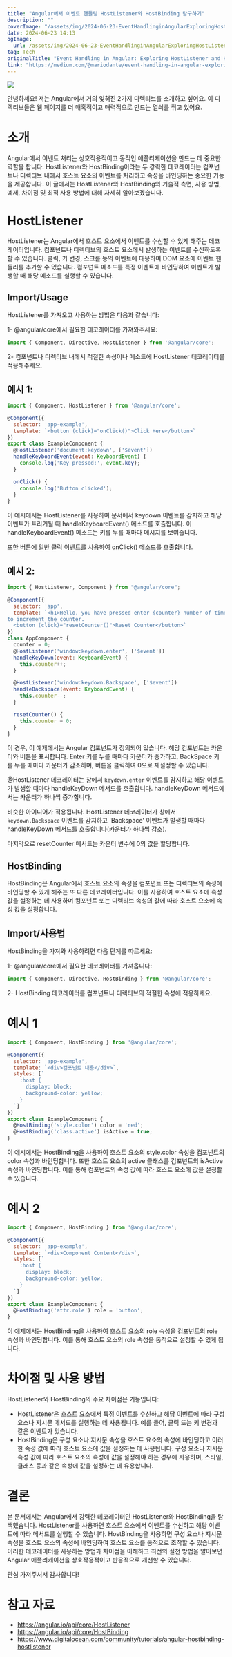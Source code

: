 ```yaml
---
title: "Angular에서 이벤트 핸들링 HostListener와 HostBinding 탐구하기"
description: ""
coverImage: "/assets/img/2024-06-23-EventHandlinginAngularExploringHostListenerandHostBinding_0.png"
date: 2024-06-23 14:13
ogImage: 
  url: /assets/img/2024-06-23-EventHandlinginAngularExploringHostListenerandHostBinding_0.png
tag: Tech
originalTitle: "Event Handling in Angular: Exploring HostListener and HostBinding"
link: "https://medium.com/@mariodante/event-handling-in-angular-exploring-hostlistener-and-hostbinding-4a533c3815a4"
---
```



<img src="/assets/img/2024-06-23-EventHandlinginAngularExploringHostListenerandHostBinding_0.png" />

안녕하세요!
저는 Angular에서 거의 잊혀진 2가지 디렉티브를 소개하고 싶어요. 이 디렉티브들은 웹 페이지를 더 매혹적이고 매력적으로 만드는 열쇠를 쥐고 있어요.

# 소개

Angular에서 이벤트 처리는 상호작용적이고 동적인 애플리케이션을 만드는 데 중요한 역할을 합니다. HostListener와 HostBinding이라는 두 강력한 데코레이터는 컴포넌트나 디렉티브 내에서 호스트 요소의 이벤트를 처리하고 속성을 바인딩하는 중요한 기능을 제공합니다. 이 글에서는 HostListener와 HostBinding의 기술적 측면, 사용 방법, 예제, 차이점 및 최적 사용 방법에 대해 자세히 알아보겠습니다.

<div class="content-ad"></div>

# HostListener

HostListener는 Angular에서 호스트 요소에서 이벤트를 수신할 수 있게 해주는 데코레이터입니다. 컴포넌트나 디렉티브의 호스트 요소에서 발생하는 이벤트를 수신하도록 할 수 있습니다. 클릭, 키 변경, 스크롤 등의 이벤트에 대응하여 DOM 요소에 이벤트 핸들러를 추가할 수 있습니다. 컴포넌트 메소드를 특정 이벤트에 바인딩하여 이벤트가 발생할 때 해당 메소드를 실행할 수 있습니다.

## Import/Usage

HostListener를 가져오고 사용하는 방법은 다음과 같습니다:

<div class="content-ad"></div>

1- @angular/core에서 필요한 데코레이터를 가져와주세요:

```js
import { Component, Directive, HostListener } from '@angular/core';
```

2- 컴포넌트나 디렉티브 내에서 적절한 속성이나 메소드에 HostListener 데코레이터를 적용해주세요.

## 예시 1:

<div class="content-ad"></div>

```js
import { Component, HostListener } from '@angular/core';

@Component({
  selector: 'app-example',
  template: `<button (click)="onClick()">Click Here</button>`
})
export class ExampleComponent {
  @HostListener('document:keydown', ['$event'])
  handleKeyboardEvent(event: KeyboardEvent) {
    console.log('Key pressed:', event.key);
  }

  onClick() {
    console.log('Button clicked');
  }
}
```

이 예시에서는 HostListener를 사용하여 문서에서 keydown 이벤트를 감지하고 해당 이벤트가 트리거될 때 handleKeyboardEvent() 메소드를 호출합니다. 이 handleKeyboardEvent() 메소드는 키를 누를 때마다 메시지를 보여줍니다.

또한 버튼에 일반 클릭 이벤트를 사용하여 onClick() 메소드를 호출합니다.

## 예시 2:

<div class="content-ad"></div>

```js
import { HostListener, Component } from "@angular/core";

@Component({
  selector: 'app',
  template: `<h1>Hello, you have pressed enter {counter} number of times!</h1> Press enter key
to increment the counter.
  <button (click)="resetCounter()">Reset Counter</button>`
})
class AppComponent {
  counter = 0;
  @HostListener('window:keydown.enter', ['$event'])
  handleKeyDown(event: KeyboardEvent) {
    this.counter++;
  }

  @HostListener('window:keydown.Backspace', ['$event'])
  handleBackspace(event: KeyboardEvent) {
    this.counter--;
  }

  resetCounter() {
    this.counter = 0;
  }
}
```

이 경우, 이 예제에서는 Angular 컴포넌트가 정의되어 있습니다. 해당 컴포넌트는 카운터와 버튼을 표시합니다. Enter 키를 누를 때마다 카운터가 증가하고, BackSpace 키를 누를 때마다 카운터가 감소하며, 버튼을 클릭하여 0으로 재설정할 수 있습니다.

@HostListener 데코레이터는 창에서 `keydown.enter` 이벤트를 감지하고 해당 이벤트가 발생할 때마다 handleKeyDown 메서드를 호출합니다. handleKeyDown 메서드에서는 카운터가 하나씩 증가합니다.

비슷한 아이디어가 적용됩니다. HostListener 데코레이터가 창에서 `keydown.Backspace` 이벤트를 감지하고 'Backspace' 이벤트가 발생할 때마다 handleKeyDown 메서드를 호출합니다(카운터가 하나씩 감소).

<div class="content-ad"></div>

마지막으로 resetCounter 메서드는 카운터 변수에 0의 값을 할당합니다.

## HostBinding

HostBinding은 Angular에서 호스트 요소의 속성을 컴포넌트 또는 디렉티브의 속성에 바인딩할 수 있게 해주는 또 다른 데코레이터입니다. 이를 사용하여 호스트 요소에 속성 값을 설정하는 데 사용하며 컴포넌트 또는 디렉티브 속성의 값에 따라 호스트 요소에 속성 값을 설정합니다.

## Import/사용법

<div class="content-ad"></div>

HostBinding을 가져와 사용하려면 다음 단계를 따르세요:

1- @angular/core에서 필요한 데코레이터를 가져옵니다:

```js
import { Component, Directive, HostBinding } from '@angular/core';
```

2- HostBinding 데코레이터를 컴포넌트나 디렉티브의 적절한 속성에 적용하세요.

<div class="content-ad"></div>

# 예시 1

```js
import { Component, HostBinding } from '@angular/core';

@Component({
  selector: 'app-example',
  template: `<div>컴포넌트 내용</div>`,
  styles: [`
    :host {
      display: block;
      background-color: yellow;
    }
  `]
})
export class ExampleComponent {
  @HostBinding('style.color') color = 'red';
  @HostBinding('class.active') isActive = true;
}
```

이 예시에서는 HostBinding을 사용하여 호스트 요소의 style.color 속성을 컴포넌트의 color 속성과 바인딩합니다. 또한 호스트 요소의 active 클래스를 컴포넌트의 isActive 속성과 바인딩합니다. 이를 통해 컴포넌트의 속성 값에 따라 호스트 요소에 값을 설정할 수 있습니다.

# 예시 2

<div class="content-ad"></div>

```js
import { Component, HostBinding } from '@angular/core';

@Component({
  selector: 'app-example',
  template: `<div>Component Content</div>`,
  styles: [`
    :host {
      display: block;
      background-color: yellow;
    }
  `]
})
export class ExampleComponent {
  @HostBinding('attr.role') role = 'button';
}
```

이 예제에서는 HostBinding을 사용하여 호스트 요소의 role 속성을 컴포넌트의 role 속성과 바인딩합니다. 이를 통해 호스트 요소의 role 속성을 동적으로 설정할 수 있게 됩니다.

# 차이점 및 사용 방법

HostListener와 HostBinding의 주요 차이점은 기능입니다:

<div class="content-ad"></div>

- HostListener은 호스트 요소에서 특정 이벤트를 수신하고 해당 이벤트에 따라 구성 요소나 지시문 메서드를 실행하는 데 사용됩니다. 예를 들어, 클릭 또는 키 변경과 같은 이벤트가 있습니다.
- HostBinding은 구성 요소나 지시문 속성을 호스트 요소의 속성에 바인딩하고 이러한 속성 값에 따라 호스트 요소에 값을 설정하는 데 사용됩니다. 구성 요소나 지시문 속성 값에 따라 호스트 요소의 속성에 값을 설정해야 하는 경우에 사용하며, 스타일, 클래스 등과 같은 속성에 값을 설정하는 데 유용합니다.

# 결론

본 문서에서는 Angular에서 강력한 데코레이터인 HostListener와 HostBinding을 탐색했습니다. HostListener를 사용하면 호스트 요소에서 이벤트를 수신하고 해당 이벤트에 따라 메서드를 실행할 수 있습니다. HostBinding을 사용하면 구성 요소나 지시문 속성을 호스트 요소의 속성에 바인딩하여 호스트 요소를 동적으로 조작할 수 있습니다. 이러한 데코레이터를 사용하는 방법과 차이점을 이해하고 최선의 실천 방법을 알아보면 Angular 애플리케이션을 상호작용적이고 반응적으로 개선할 수 있습니다.

관심 가져주셔서 감사합니다!

<div class="content-ad"></div>

# 참고 자료

- https://angular.io/api/core/HostListener
- https://angular.io/api/core/HostBinding
- https://www.digitalocean.com/community/tutorials/angular-hostbinding-hostlistener